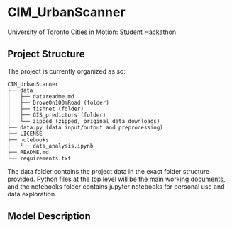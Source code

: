 # CIM_UrbanScanner
University of Toronto Cities in Motion: Student Hackathon

## Project Structure

The project is currently organized as so:

```
CIM_UrbanScanner
├── data
│   ├── datareadme.md
│   ├── DroveOn100mRoad (folder)
│   ├── fishnet (folder)
│   ├── GIS_predictors (folder)
│   └── zipped (zipped, original data downloads)
├── data.py (data input/output and preprocessing)
├── LICENSE
├── notebooks
│   └── data_analysis.ipynb
├── README.md
└── requirements.txt
```

The data folder contains the project data in the exact folder structure provided. Python files at the top level will be the main working documents, and the notebooks folder contains jupyter notebooks for personal use and data exploration.

## Model Description